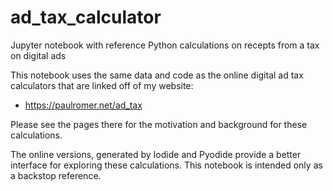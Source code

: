 # ad_tax_calculator
Jupyter notebook with reference  Python calculations on recepts from a tax on digital ads

This notebook uses the same data and code as the online digital ad tax calculators that are linked off of my website: 

- https://paulromer.net/ad_tax

Please see the pages there for the motivation and background for these calculations. 

The online versions, generated by Iodide and Pyodide provide a better interface for exploring these calculations. This notebook is intended only as a backstop reference. 
